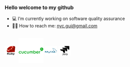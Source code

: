 ### Hello welcome to my github
- 💻 I’m currently working on software quality assurance 
- 🤜🤛 How to reach me: nyc.gui@gmail.com
<!-- <div align="center" >
  <img height="180em" align="left" src="https://github-readme-stats.vercel.app/api/top-langs/?username=nycgui&layout=default&langs_count=7&theme=tokyonight"/>
</div>
 -->
<div style="display: inline_block"><br>
  <img align="center" alt="Nyc-Ruby" height="30" width="40" src="https://raw.githubusercontent.com/devicons/devicon/master/icons/ruby/ruby-original-wordmark.svg">
  <img align="center" alt="Nyc-Cucumber" height="80" width="80" src="https://raw.githubusercontent.com/devicons/devicon/master/icons/cucumber/cucumber-plain-wordmark.svg">
  <img align="center" alt="Nyc-MySQL" height="30" width="40" src="https://raw.githubusercontent.com/devicons/devicon/master/icons/mysql/mysql-plain-wordmark.svg">
  <img align="center" alt="Nyc-Jira" height="30" width="40" src="https://raw.githubusercontent.com/devicons/devicon/master/icons/jira/jira-plain-wordmark.svg">
</div>
